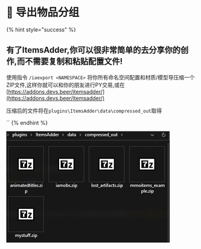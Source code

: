 # 💾 导出物品分组

{% hint style="success" %}
## 有了ItemsAdder,你可以很非常简单的去分享你的创作,而不需要复制和粘贴配置文件!

使用指令 `/iaexport <NAMESPACE>` 将你所有命名空间配置和材质/模型导压缩一个ZIP文件,这样你就可以和你的朋友进行PY交易,或在 [https://addons.devs.beer/itemsadder/](https://addons.devs.beer/itemsadder/)

压缩后的文件将在`plugins\ItemsAdder\data\compressed_out`取得

\`\`
{% endhint %}

![](<../.gitbook/assets/immagine (35).png>)
